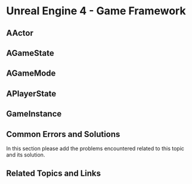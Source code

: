 # Unreal Engine 4 - Game Framework 

## AActor

## AGameState

## AGameMode

## APlayerState

## GameInstance


## Common Errors and Solutions

In this section please add the problems encountered related to this topic and its solution.

## Related Topics and Links
